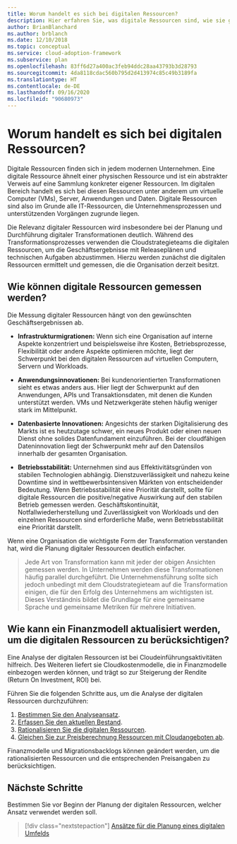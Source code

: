 ```yaml
---
title: Worum handelt es sich bei digitalen Ressourcen?
description: Hier erfahren Sie, was digitale Ressourcen sind, wie sie gemessen werden können und wie Sie ein Finanzmodell entsprechend Ihrer digitalen Ressourcen aktualisieren.
author: BrianBlanchard
ms.author: brblanch
ms.date: 12/10/2018
ms.topic: conceptual
ms.service: cloud-adoption-framework
ms.subservice: plan
ms.openlocfilehash: 83ff6d27a400ac3feb94ddc28aa43793b3d28793
ms.sourcegitcommit: 4da8118cdac560b795d2d413974c85c49b3189fa
ms.translationtype: HT
ms.contentlocale: de-DE
ms.lasthandoff: 09/16/2020
ms.locfileid: "90680973"
---
```

# <a name="what-is-a-digital-estate"></a>Worum handelt es sich bei digitalen Ressourcen?

Digitale Ressourcen finden sich in jedem modernen Unternehmen. Eine digitale Ressource ähnelt einer physischen Ressource und ist ein abstrakter Verweis auf eine Sammlung konkreter eigener Ressourcen. Im digitalen Bereich handelt es sich bei diesen Ressourcen unter anderem um virtuelle Computer (VMs), Server, Anwendungen und Daten. Digitale Ressourcen sind also im Grunde alle IT-Ressourcen, die Unternehmensprozessen und unterstützenden Vorgängen zugrunde liegen.

Die Relevanz digitaler Ressourcen wird insbesondere bei der Planung und Durchführung digitaler Transformationen deutlich. Während des Transformationsprozesses verwenden die Cloudstrategieteams die digitalen Ressourcen, um die Geschäftsergebnisse mit Releaseplänen und technischen Aufgaben abzustimmen. Hierzu werden zunächst die digitalen Ressourcen ermittelt und gemessen, die die Organisation derzeit besitzt.

## <a name="how-can-a-digital-estate-be-measured"></a>Wie können digitale Ressourcen gemessen werden?

Die Messung digitaler Ressourcen hängt von den gewünschten Geschäftsergebnissen ab.

- **Infrastrukturmigrationen:** Wenn sich eine Organisation auf interne Aspekte konzentriert und beispielsweise ihre Kosten, Betriebsprozesse, Flexibilität oder andere Aspekte optimieren möchte, liegt der Schwerpunkt bei den digitalen Ressourcen auf virtuellen Computern, Servern und Workloads.

- **Anwendungsinnovationen:** Bei kundenorientierten Transformationen sieht es etwas anders aus. Hier liegt der Schwerpunkt auf den Anwendungen, APIs und Transaktionsdaten, mit denen die Kunden unterstützt werden. VMs und Netzwerkgeräte stehen häufig weniger stark im Mittelpunkt.

- **Datenbasierte Innovationen:** Angesichts der starken Digitalisierung des Markts ist es heutzutage schwer, ein neues Produkt oder einen neuen Dienst ohne solides Datenfundament einzuführen. Bei der cloudfähigen Dateninnovation liegt der Schwerpunkt mehr auf den Datensilos innerhalb der gesamten Organisation.

- **Betriebsstabilität:** Unternehmen sind aus Effektivitätsgründen von stabilen Technologien abhängig. Dienstzuverlässigkeit und nahezu keine Downtime sind in wettbewerbsintensiven Märkten von entscheidender Bedeutung. Wenn Betriebsstabilität eine Priorität darstellt, sollte für digitale Ressourcen die positive/negative Auswirkung auf den stabilen Betrieb gemessen werden. Geschäftskontinuität, Notfallwiederherstellung und Zuverlässigkeit von Workloads und den einzelnen Ressourcen sind erforderliche Maße, wenn Betriebsstabilität eine Priorität darstellt.

Wenn eine Organisation die wichtigste Form der Transformation verstanden hat, wird die Planung digitaler Ressourcen deutlich einfacher.

>  Jede Art von Transformation kann mit jeder der obigen Ansichten gemessen werden. In Unternehmen werden diese Transformationen häufig parallel durchgeführt. Die Unternehmensführung sollte sich jedoch unbedingt mit dem Cloudstrategieteam auf die Transformation einigen, die für den Erfolg des Unternehmens am wichtigsten ist. Dieses Verständnis bildet die Grundlage für eine gemeinsame Sprache und gemeinsame Metriken für mehrere Initiativen.

## <a name="how-can-a-financial-model-be-updated-to-reflect-the-digital-estate"></a>Wie kann ein Finanzmodell aktualisiert werden, um die digitalen Ressourcen zu berücksichtigen?

Eine Analyse der digitalen Ressourcen ist bei Cloudeinführungsaktivitäten hilfreich. Des Weiteren liefert sie Cloudkostenmodelle, die in Finanzmodelle einbezogen werden können, und trägt so zur Steigerung der Rendite (Return On Investment, ROI) bei.

Führen Sie die folgenden Schritte aus, um die Analyse der digitalen Ressourcen durchzuführen:

1. [Bestimmen Sie den Analyseansatz](./approach.md).
1. [Erfassen Sie den aktuellen Bestand](./inventory.md).
1. [Rationalisieren Sie die digitalen Ressourcen](./rationalize.md).
1. [Gleichen Sie zur Preisberechnung Ressourcen mit Cloudangeboten ab](./calculate.md).

Finanzmodelle und Migrationsbacklogs können geändert werden, um die rationalisierten Ressourcen und die entsprechenden Preisangaben zu berücksichtigen.

## <a name="next-steps"></a>Nächste Schritte

Bestimmen Sie vor Beginn der Planung der digitalen Ressourcen, welcher Ansatz verwendet werden soll.

> [!div class="nextstepaction"]
> [Ansätze für die Planung eines digitalen Umfelds](./approach.md)

